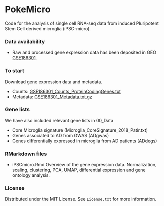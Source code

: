 # PokeMicro

Code for the analysis of single cell RNA-seq data from induced Pluripotent Stem Cell derived microglia (iPSC-micro).

### Data availability

+ Raw and processed gene expression data has been deposited in GEO [GSE186301](https://www.ncbi.nlm.nih.gov/geo/query/acc.cgi?acc=GSE186301).

### To start

Download gene expression data and metadata.
+ Counts: [GSE186301_Counts_ProteinCodingGenes.txt](https://www.ncbi.nlm.nih.gov/geo/download/?acc=GSE186301&format=file&file=GSE186301%5FCounts%5FProteinCodingGenes%2Etxt%2Egz)
+ Metadata: [GSE186301_Metadata.txt.gz](https://www.ncbi.nlm.nih.gov/geo/download/?acc=GSE186301&format=file&file=GSE186301%5FMetadata%2Etxt%2Egz)

### Gene lists

We have also included relevant gene lists in 00_Data

+ Core Microglia signature (Microglia_CoreSignature_2018_Patir.txt)
+ Genes associated to AD from GWAS (ADgwas)
+ Genes differentially expressed in microglia from AD patients (ADdegs)

### RMarkdown files

+ iPSCmicro.Rmd Overview of the gene expression data. Normalization, scaling, clustering, PCA, UMAP, differential expression and gene ontology analysis.

### License

Distributed under the MIT License. See `License.txt` for more information.

